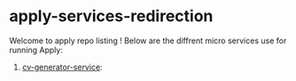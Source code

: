 # apply-services-redirection

Welcome to apply repo listing ! Below are the diffrent micro services use for running Apply:

1. [cv-generator-service]([https://github.com/yourusername/repo1](https://github.com/Jacob-Cossette/cv-generator-services)): 

